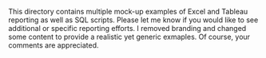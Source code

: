 This directory contains multiple mock-up examples of Excel and Tableau reporting as well as SQL scripts. Please let me know if you would like to see additional or specific reporting efforts. 
I removed branding and changed some content to provide a realistic yet generic exmaples. Of course, your comments are appreciated.
